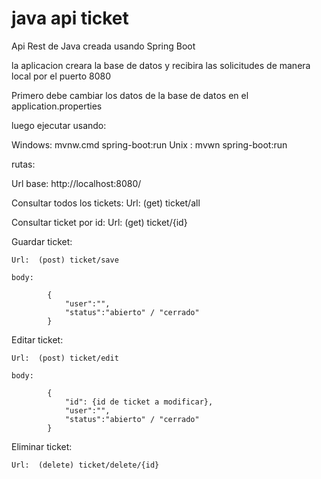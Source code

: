 #  java api ticket
Api Rest de Java creada usando Spring Boot

la aplicacion creara la base de datos y recibira las solicitudes de manera local por el puerto 8080


Primero debe cambiar los datos de la base de datos en el application.properties

luego ejecutar usando:

Windows:  mvnw.cmd spring-boot:run
Unix :   mvwn spring-boot:run 




rutas:


Url base: http://localhost:8080/



Consultar todos los tickets:
    Url:  (get) ticket/all



Consultar ticket por id:
    Url:  (get) ticket/{id}



Guardar ticket:

    Url:  (post) ticket/save

    body:

            {
                "user":"",
                "status":"abierto" / "cerrado"
            }



Editar ticket:

    Url:  (post) ticket/edit

    body:

            {
                "id": {id de ticket a modificar},
                "user":"",
                "status":"abierto" / "cerrado"
            }



Eliminar ticket:

    Url:  (delete) ticket/delete/{id}
